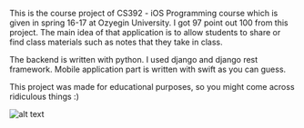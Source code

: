 This is the course project of CS392 - iOS Programming course which is given in spring 16-17 at Ozyegin University. I got 97 point 
out 100 from this project. The main idea of that application is to allow students to share or find class materials such as notes 
that they take in class.

The backend is written with python. I used django and django rest framework. Mobile application part is written with swift as you can guess.

This project was made for educational purposes, so you might come across ridiculous things :)


![alt text](https://github.com/oztiryakimeric/cs392_iosCourseProject/blob/master/screenshots/rsz_1simulator_screen_shot_18_tem_2017_205917.png)
